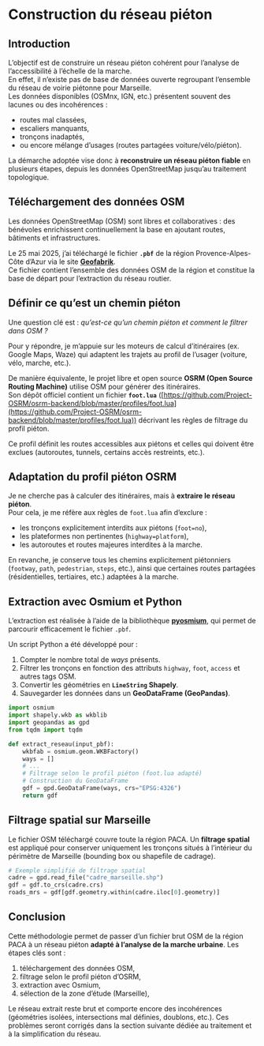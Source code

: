 # Construction du réseau piéton

## Introduction  

L’objectif est de construire un réseau piéton cohérent pour l’analyse de l’accessibilité à l’échelle de la marche.  
En effet, il n’existe pas de base de données ouverte regroupant l’ensemble du réseau de voirie piétonne pour Marseille.  
Les données disponibles (OSMnx, IGN, etc.) présentent souvent des lacunes ou des incohérences :  
- routes mal classées,  
- escaliers manquants,  
- tronçons inadaptés,  
- ou encore mélange d’usages (routes partagées voiture/vélo/piéton).  

La démarche adoptée vise donc à **reconstruire un réseau piéton fiable** en plusieurs étapes, depuis les données OpenStreetMap jusqu’au traitement topologique.  


## Téléchargement des données OSM  

Les données OpenStreetMap (OSM) sont libres et collaboratives : des bénévoles enrichissent continuellement la base en ajoutant routes, bâtiments et infrastructures.  

Le 25 mai 2025, j’ai téléchargé le fichier **`.pbf`** de la région Provence-Alpes-Côte d’Azur via le site **[Geofabrik](https://download.geofabrik.de/europe/france.html)**.  
Ce fichier contient l’ensemble des données OSM de la région et constitue la base de départ pour l’extraction du réseau routier.  


## Définir ce qu’est un chemin piéton  

Une question clé est : *qu’est-ce qu’un chemin piéton et comment le filtrer dans OSM ?*  

Pour y répondre, je m’appuie sur les moteurs de calcul d’itinéraires (ex. Google Maps, Waze) qui adaptent les trajets au profil de l’usager (voiture, vélo, marche, etc.).  

De manière équivalente, le projet libre et open source **OSRM (Open Source Routing Machine)** utilise OSM pour générer des itinéraires.  
Son dépôt officiel contient un fichier **`foot.lua`** ([https://github.com/Project-OSRM/osrm-backend/blob/master/profiles/foot.lua](https://github.com/Project-OSRM/osrm-backend/blob/master/profiles/foot.lua)) décrivant les règles de filtrage du profil piéton.  

Ce profil définit les routes accessibles aux piétons et celles qui doivent être exclues (autoroutes, tunnels, certains accès restreints, etc.).  


## Adaptation du profil piéton OSRM  

Je ne cherche pas à calculer des itinéraires, mais à **extraire le réseau piéton**.  
Pour cela, je me réfère aux règles de `foot.lua` afin d’exclure :  
- les tronçons explicitement interdits aux piétons (`foot=no`),  
- les plateformes non pertinentes (`highway=platform`),  
- les autoroutes et routes majeures interdites à la marche.  

En revanche, je conserve tous les chemins explicitement piétonniers (`footway`, `path`, `pedestrian`, `steps`, etc.), ainsi que certaines routes partagées (résidentielles, tertiaires, etc.) adaptées à la marche.  


## Extraction avec Osmium et Python  

L’extraction est réalisée à l’aide de la bibliothèque **[pyosmium](https://osmcode.org/pyosmium/)**, qui permet de parcourir efficacement le fichier `.pbf`.  

Un script Python a été développé pour :  
1. Compter le nombre total de *ways* présents.  
2. Filtrer les tronçons en fonction des attributs `highway`, `foot`, `access` et autres tags OSM.  
3. Convertir les géométries en **`LineString` Shapely**.  
4. Sauvegarder les données dans un **GeoDataFrame (GeoPandas)**.  

```python
import osmium
import shapely.wkb as wkblib
import geopandas as gpd
from tqdm import tqdm

def extract_reseau(input_pbf):
    wkbfab = osmium.geom.WKBFactory()
    ways = []
    # ...
    # Filtrage selon le profil piéton (foot.lua adapté)
    # Construction du GeoDataFrame
    gdf = gpd.GeoDataFrame(ways, crs="EPSG:4326")
    return gdf
```


## Filtrage spatial sur Marseille

Le fichier OSM téléchargé couvre toute la région PACA.
Un **filtrage spatial** est appliqué pour conserver uniquement les tronçons situés à l’intérieur du périmètre de Marseille (bounding box ou shapefile de cadrage).

```python
# Exemple simplifié de filtrage spatial
cadre = gpd.read_file("cadre_marseille.shp")
gdf = gdf.to_crs(cadre.crs)
roads_mrs = gdf[gdf.geometry.within(cadre.iloc[0].geometry)]
```

## Conclusion

Cette méthodologie permet de passer d’un fichier brut OSM de la région PACA à un réseau piéton **adapté à l’analyse de la marche urbaine**.
Les étapes clés sont :

1. téléchargement des données OSM,
2. filtrage selon le profil piéton d’OSRM,
3. extraction avec Osmium,
4. sélection de la zone d’étude (Marseille),

Le réseau extrait reste brut et comporte encore des incohérences (géométries isolées, intersections mal définies, doublons, etc.). Ces problèmes seront corrigés dans la section suivante dédiée au traitement et à la simplification du réseau.



